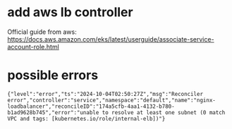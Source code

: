 # add aws lb controller

Official guide from aws: https://docs.aws.amazon.com/eks/latest/userguide/associate-service-account-role.html

# possible errors

```log
{"level":"error","ts":"2024-10-04T02:50:27Z","msg":"Reconciler error","controller":"service","namespace":"default","name":"nginx-loadbalancer","reconcileID":"174a5cfb-4aa1-4132-b780-b1ad9628b745","error":"unable to resolve at least one subnet (0 match VPC and tags: [kubernetes.io/role/internal-elb])"}
```
